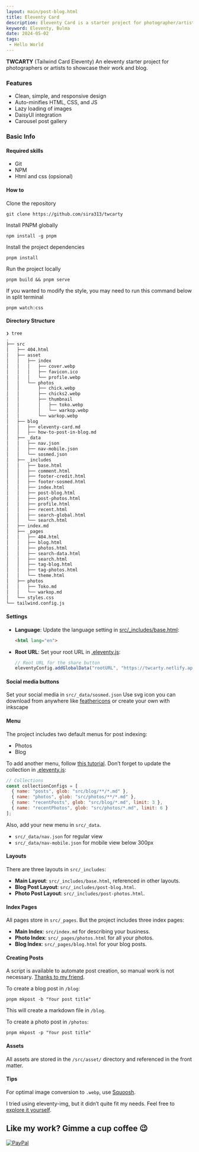 ```yaml
---
layout: main/post-blog.html 
title: Eleventy Card
description: Eleventy Card is a starter project for photographer/artist showing their work and blog randomly
keyword: Eleventy, Bulma
date: 2024-05-02
tags:
 - Hello World
---
```


**TWCARTY** (Tailwind Card Eleventy) An eleventy starter project for photographers or artists to showcase their work and blog.

### Features
- Clean, simple, and responsive design
- Auto-minifies HTML, CSS, and JS
- Lazy loading of images
- DaisyUI integration
- Carousel post gallery

### Basic Info

#### Required skills

- Git
- NPM
- Html and css (opsional)

#### How to

Clone the repository
```
git clone https://github.com/sira313/twcarty
```
Install PNPM globally
```
npm install -g pnpm
```
Install the project dependencies
```
pnpm install
```
Run the project locally
```
pnpm build && pnpm serve
```
If you wanted to modify the style, you may need to run this command below in split terminal
```
pnpm watch:css
```

#### Directory Structure
```bash
❯ tree
.
├── src
│   ├── 404.html
│   ├── asset
│   │   ├── index
│   │   │   ├── cover.webp
│   │   │   ├── favicon.ico
│   │   │   └── profile.webp
│   │   └── photos
│   │       ├── chick.webp
│   │       ├── chicks2.webp
│   │       ├── thumbnail
│   │       │   ├── toko.webp
│   │       │   └── warkop.webp
│   │       └── warkop.webp
│   ├── blog
│   │   ├── eleventy-card.md
│   │   ├── how-to-post-in-blog.md
│   ├── _data
│   │   ├── nav.json
│   │   ├── nav-mobile.json
│   │   └── sosmed.json
│   ├── _includes
│   │   ├── base.html
│   │   ├── comment.html
│   │   ├── footer-credit.html
│   │   ├── footer-sosmed.html
│   │   ├── index.html
│   │   ├── post-blog.html
│   │   ├── post-photos.html
│   │   ├── profile.html
│   │   ├── recent.html
│   │   ├── search-global.html
│   │   └── search.html
│   ├── index.md
│   ├── _pages
│   │   ├── 404.html
│   │   ├── blog.html
│   │   ├── photos.html
│   │   ├── search-data.html
│   │   ├── search.html
│   │   ├── tag-blog.html
│   │   ├── tag-photos.html
│   │   └── theme.html
│   ├── photos
│   │   ├── Toko.md
│   │   └── warkop.md
│   └── styles.css
└── tailwind.config.js
```

#### Settings
- **Language**: Update the language setting in [src/_includes/base.html](https://github.com/sira313/TWCARTY/blob/main/src/_includes/base.html#L3):
  ```html
  <html lang="en">
  ```
- **Root URL**: Set your root URL in [.eleventy.js](https://github.com/sira313/TWCARTY/blob/main/.eleventy.js#L19):
  ```javascript
  // Root URL for the share button
  eleventyConfig.addGlobalData("rootURL", "https://twcarty.netlify.app");
  ```

#### Social media buttons
Set your social media in `src/_data/sosmed.json`
Use svg icon you can download from anywhere like [feathericons](https://feathericons.com
) or create your own with inkscape

#### Menu
The project includes two default menus for post indexing:
- Photos
- Blog

To add another menu, follow [this tutorial](https://www.youtube.com/watch?v=kzf9A9tkkl4). Don’t forget to update the collection in [.eleventy.js](https://github.com/sira313/TWCARTY/blob/main/.eleventy.js#L26-L27):
```javascript
// Collections
const collectionConfigs = [
  { name: "posts", glob: "src/blog/**/*.md" },
  { name: "photos", glob: "src/photos/**/*.md" },
  { name: "recentPosts", glob: "src/blog/*.md", limit: 3 },
  { name: "recentPhotos", glob: "src/photos/*.md", limit: 6 }
];
```
Also, add your new menu in `src/_data`.
- `src/_data/nav.json` for regular view
- `src/_data/nav-mobile.json` for mobile view below 300px

#### Layouts
There are three layouts in `src/_includes`:
- **Main Layout**: `src/_includes/base.html`, referenced in other layouts.
- **Blog Post Layout**: `src/_includes/post-blog.html`.
- **Photo Post Layout**: `src/_includes/post-photos.html`.

#### Index Pages
All pages store in `src/_pages`. But the project includes three index pages:
- **Main Index**: `src/index.md` for describing your business.
- **Photo Index**: `src/_pages/photos.html` for all your photos.
- **Blog Index**: `src/_pages/blog.html` for your blog posts.

#### Creating Posts
A script is available to automate post creation, so manual work is not necessary. [Thanks to my friend](https://github.com/mustofa-id).

To create a blog post in `/blog`:
```
pnpm mkpost -b "Your post title"
```
This will create a markdown file in `/blog`.

To create a photo post in `/photos`:
```
pnpm mkpost -p "Your post title"
```

#### Assets
All assets are stored in the `/src/asset/` directory and referenced in the front matter.

#### Tips
For optimal image conversion to `.webp`, use [Squoosh](https://squoosh.app/).

I tried using eleventy-img, but it didn’t quite fit my needs. Feel free to [explore it yourself](https://www.11ty.dev/docs/plugins/image/).

## Like my work? Gimme a cup coffee 😉
[![PayPal](https://img.shields.io/badge/PayPal-00457C?style=for-the-badge&logo=paypal&logoColor=white)](https://paypal.me/aflasio) 

